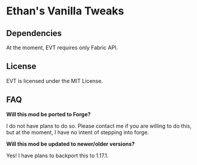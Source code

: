 # Ethan's Vanilla Tweaks

## Dependencies

At the moment, EVT requires only Fabric API.

## License

EVT is licensed under the MIT License.

## FAQ

**Will this mod be ported to Forge?**

I do not have plans to do so. Please contact me if you are willing to do this, but at the moment, I have no intent of stepping into forge.

**Will this mod be updated to newer/older versions?**

Yes! I have plans to backport this to 1.17.1.
